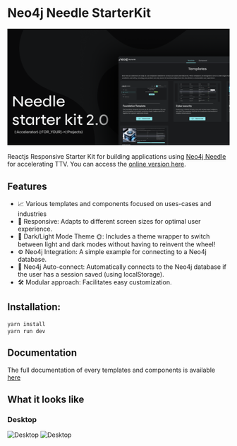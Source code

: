 # Neo4j Needle StarterKit
![Header](docs/modules/ROOT/images/FeaturedImg.jpg)

Reactjs Responsive Starter Kit for building applications using [Neo4j Needle](https://www.neo4j.design/) for accelerating TTV.
You can access the [online version here](https://needle-starterkit.graphapp.io).

## Features
- 📈 Various templates and components focused on uses-cases and industries
- 🚀 Responsive: Adapts to different screen sizes for optimal user experience.
- 🌚 Dark/Light Mode Theme 🌞: Includes a theme wrapper to switch between light and dark modes without having to reinvent the wheel!
- ⚙️ Neo4j Integration: A simple example for connecting to a Neo4j database.
- 🔐 Neo4j Auto-connect: Automatically connects to the Neo4j database if the user has a session saved (using localStorage).
- 🛠️️ Modular approach: Facilitates easy customization.


## Installation:
```shell
yarn install
yarn run dev
```

## Documentation

The full documentation of every templates and components is available [here](https://neo4j.com/labs/neo4j-needle-starterkit/)

## What it looks like
### Desktop
![Desktop](/docs/modules/ROOT/images/Templates.png)
![Desktop](/docs/modules/ROOT/images/Components.png)
